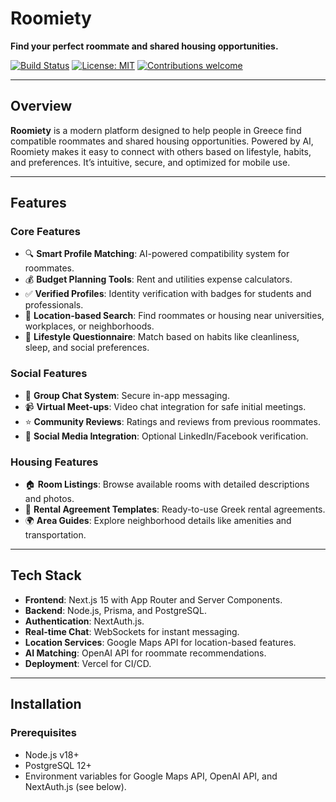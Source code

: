 # **Roomiety**  
**Find your perfect roommate and shared housing opportunities.**

[![Build Status](https://img.shields.io/badge/build-passing-brightgreen)](https://github.com/yourusername/Roomiety) [![License: MIT](https://img.shields.io/badge/license-MIT-blue.svg)](LICENSE) [![Contributions welcome](https://img.shields.io/badge/contributions-welcome-orange.svg)](CONTRIBUTING.md)

---

## **Overview**
**Roomiety** is a modern platform designed to help people in Greece find compatible roommates and shared housing opportunities. Powered by AI, Roomiety makes it easy to connect with others based on lifestyle, habits, and preferences. It’s intuitive, secure, and optimized for mobile use.

---

## **Features**
### **Core Features**
- 🔍 **Smart Profile Matching**: AI-powered compatibility system for roommates.  
- 💰 **Budget Planning Tools**: Rent and utilities expense calculators.  
- ✅ **Verified Profiles**: Identity verification with badges for students and professionals.  
- 📍 **Location-based Search**: Find roommates or housing near universities, workplaces, or neighborhoods.  
- 🛌 **Lifestyle Questionnaire**: Match based on habits like cleanliness, sleep, and social preferences.  

### **Social Features**
- 💬 **Group Chat System**: Secure in-app messaging.  
- 📹 **Virtual Meet-ups**: Video chat integration for safe initial meetings.  
- ⭐ **Community Reviews**: Ratings and reviews from previous roommates.  
- 🔗 **Social Media Integration**: Optional LinkedIn/Facebook verification.

### **Housing Features**
- 🏠 **Room Listings**: Browse available rooms with detailed descriptions and photos.  
- 📄 **Rental Agreement Templates**: Ready-to-use Greek rental agreements.  
- 🌍 **Area Guides**: Explore neighborhood details like amenities and transportation.

---

## **Tech Stack**
- **Frontend**: Next.js 15 with App Router and Server Components.  
- **Backend**: Node.js, Prisma, and PostgreSQL.  
- **Authentication**: NextAuth.js.  
- **Real-time Chat**: WebSockets for instant messaging.  
- **Location Services**: Google Maps API for location-based features.  
- **AI Matching**: OpenAI API for roommate recommendations.  
- **Deployment**: Vercel for CI/CD.  

---

## **Installation**

### **Prerequisites**
- Node.js v18+  
- PostgreSQL 12+  
- Environment variables for Google Maps API, OpenAI API, and NextAuth.js (see below).
